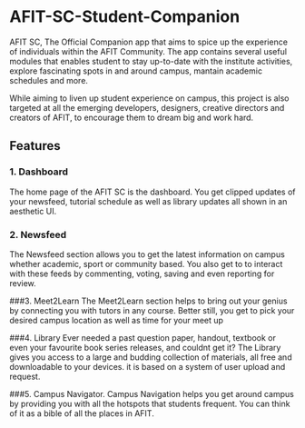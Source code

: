 # AFIT-SC-Student-Companion

AFIT SC, The Official Companion app that aims to spice up the experience of individuals within the AFIT Community. The app contains several useful modules that enables student to stay up-to-date with the institute activities, explore fascinating spots in and around campus, mantain academic schedules and more.

While aiming to liven up student experience on campus, this project is also targeted at all the emerging developers, designers, creative directors and creators of AFIT, to encourage them to dream big and work hard.

## Features
### 1. Dashboard
The home page of the AFIT SC is the dashboard. You get clipped updates of your newsfeed, tutorial schedule as well as library updates all shown in an aesthetic UI.

### 2. Newsfeed
The Newsfeed section allows you to get the latest information on campus whether academic, sport or community based. You also get to to interact with these feeds by commenting, voting, saving and even reporting for review.

###3. Meet2Learn
The Meet2Learn section helps to bring out your genius by connecting you with tutors in any course. Better still, you get to pick your desired campus location as well as time for your meet up

###4. Library
Ever needed a past question paper, handout, textbook or even your favourite book series releases, and couldnt get it? The Library gives you access to a large and budding collection of materials, all free and downloadable to your devices. it is based on a system of user upload and request.

###5. Campus Navigator.
Campus Navigation helps you get around campus by providing you with all the hotspots that students frequent. You can think of it as a bible of all the places in AFIT.
